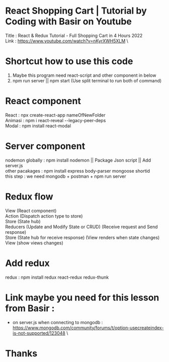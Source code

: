 # React Shopping Cart | Tutorial by Coding with Basir on Youtube
Title : React & Redux Tutorial - Full Shopping Cart in 4 Hours 2022\
Link : https://www.youtube.com/watch?v=nKyrXWH5XLM \

# Shortcut how to use this code
1. Maybe this program need react-script and other component in below
2. npm run server || npm start (Use split terminal to run both of command)

# React component
React : npx create-react-app nameOfNewFolder\
Animasi :  npm i react-reveal --legacy-peer-deps\
Modal : npm install react-modal

# Server component
nodemon globally :  npm install nodemon || Package Json script || Add server.js\
other pacakages : npm install express body-parser mongoose shortid\
this step : we need mongodb + postman + npm run server

# Redux flow
View (React component)\
Action (Dispatch action type to store)\
Store (State hub)\
Reducers (Update and Modify State or CRUD) (Receive request and Send response)\
Store (State hub for receive response) (View renders when state changes)\
View (show views changes)

# Add redux
redux : npm install redux react-redux redux-thunk

# Link maybe you need for this lesson from Basir :
- on server.js when connecting to mongodb : \
https://www.mongodb.com/community/forums/t/option-usecreateindex-is-not-supported/123048 \

# Thanks
